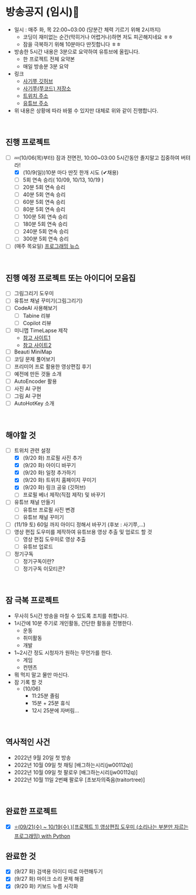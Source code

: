 # 방송공지 (임시)🐊

- 일시 : 매주 화, 목 22:00~03:00 (당분간 체력 기르기 위해 2시까지)
  - 코딩이 재미없는 순간(막히거나 어렵거나)하면 저도 피곤해지네요 ㅎㅎ
  - 잠을 극복하기 위해 10분마다 딴짓합니다 ㅎㅎ
- 방송한 5시간 내용은 3분으로 요약하여 유튜브에 올립니다.
  - 한 프로젝트 전체 요약본
  - 매일 방송분 3분 요약
- 링크
  - [사기쭈 깃허브](https://github.com/SAgiKPJH)
  - [사기쭈(쭈코드) 저장소](https://github.com/SAgiKPJH/SAGI_JJU-JJUCODE-)
  - [트위치 주소](https://www.twitch.tv/juhyung1021/about)
  - [유튜브 주소]()
- 위 내용은 상황에 따라 바뀔 수 있지만 대체로 위와 같이 진행합니다.

<br>

## 진행 프로젝트

- [ ] 💤(10/06(목)부터) 잠과 전면전, 10:00~03:00 5시간동안 졸지말고 집중하여 버텨라!
  - [x] (10/9(일))10분 마다 딴짓 한개 시도 (✔채용)
  - [ ] 5회 연속 승리( 10/09, 10/13, 10/19  )
  - [ ] 20분 5회 연속 승리
  - [ ] 40분 5회 연속 승리
  - [ ] 60분 5회 연속 승리
  - [ ] 80분 5회 연속 승리
  - [ ] 100분 5회 연속 승리
  - [ ] 180분 5회 연속 승리
  - [ ] 240분 5회 연속 승리
  - [ ] 300분 5회 연속 승리
- [ ] (매주 목요일) [프로그래밍 뉴스](https://github.com/SAgiKPJH/SAGI_JJU-JJUCODE-/tree/main/News)

<br>

## 진행 예정 프로젝트 또는 아이디어 모음집

- [ ] 그림그리기 도우미
- [ ] 유튜브 채널 꾸미기(그림그리기)
- [ ] CodeAI 사용해보기
  - [ ] Tabine 리뷰
  - [ ] Copilot 리뷰
- [ ] 미니맵 TimeLapse 제작
  - [참고 사이트1](https://github.com/BenRogersWPG/VSCode-Transparent-Minimap)
  - [참고 사이트2](https://github.com/Gerrnperl/outline-map)
- [ ] Beauti MiniMap
- [ ] 코딩 문제 풀어보기
- [ ] 프리미어 프로 활용한 영상편집 후기
- [ ] 예전에 만든 것들 소개
- [ ] AutoEncoder 활용
- [ ] 사진 AI 구현
- [ ] 그림 AI 구현
- [ ] AutoHotKey 소개

<br>

## 해야할 것

- [ ] 트위치 관련 설정
  - [x] (9/20 화) 프로필 사진 추가
  - [x] (9/20 화) 아이디 바꾸기
  - [x] (9/20 화) 일정 추가하기
  - [x] (9/20 화) 트위치 홈페이지 꾸미기
  - [x] (9/20 화) 링크 공유 (깃허브)
  - [ ] 프로필 베너 제작(직접 제작) 및 바꾸기
- [ ] 유튜브 채널 만들기
  - [ ] 유튜브 프로필 사진 변경
  - [ ] 유튜브 채널 꾸미기
- [ ] (11/19 토) 60일 까지 아이디 정해서 바꾸기 (후보 : 사기쭈,...)
- [ ] 영상 편집 도우미를 제작하여 유튜브용 영상 추출 및 업로드 할 것
  - [ ] 영상 편집 도우미로 영상 추출
  - [ ] 유튜브 업로드 
- [ ] 정기구독
  - [ ] 정기구독이란?
  - [ ] 정기구독 이모티콘?

<br>

## 잠 극복 프로젝트

- 무사히 5시간 방송을 마칠 수 있도록 조치를 취합니다.
- 1시간에 10분 주기로 개인활동, 간단한 활동을 진행한다.
  - 운동
  - 취미활동
  - 개발
- 1~2시간 정도 시청자가 원하는 무언가를 한다.
  - 게임
  - 컨텐츠
- 뭐 먹지 말고 물만 마신다.
- 잠 기록 할 것
  - (10/06)
    - 11:25분 졸림
    - 15분 + 25분 휴식
    - 12시 25분에 자버림...

<br>

## 역사적인 사건

- 2022년 9월 20일 첫 방송
- 2022년 10월 09일 첫 채팅 [배그하는시리(jw00112q)]
- 2022년 10월 09일 첫 팔로우 [배그하는시리(jw00112q)]
- 2022년 10월 11일 2번째 팔로우 [초보자의죽음(traitortree)]

<br>

## 완료한 프로젝트

- [x] [⭐(09/21(수) ~ 10/19(수) )[프로젝트 1] 영상편집 도우미 (소리나는 부분만 자르는 프로그래밍) with Python](https://github.com/SAgiKPJH/SAGI_JJU-JJUCODE-/tree/main/Project/01%20%EC%98%81%EC%83%81%ED%8E%B8%EC%A7%91%20%EB%8F%84%EC%9A%B0%EB%AF%B8%20in%20python)

## 완료한 것
- [x] (9/27 화) 검색용 아이디 따로 마련해두기
- [x] (9/27 화) 마이크 소리 문제 해결
- [x] (9/20 화) 키보드 누름 시각화
